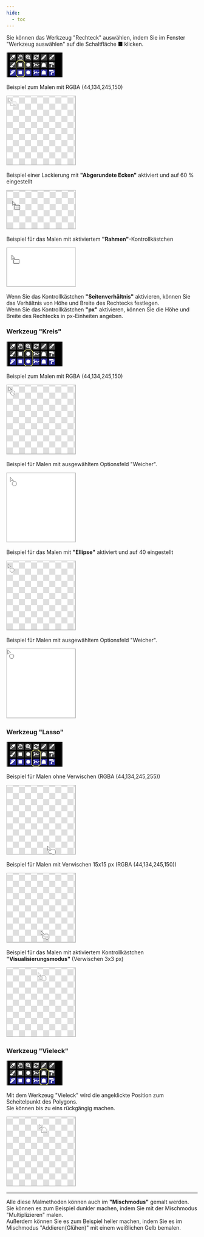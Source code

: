 ```yaml
---
hide:
  - toc
---
```


<!-- https://steamcommunity.com/sharedfiles/filedetails/?id=2967687988 -->

Sie können das Werkzeug "Rechteck" auswählen, indem Sie im Fenster "Werkzeug auswählen" auf die Schaltfläche ■ klicken.

![tool_select_rect](./image/tool_select_rect.png)

Beispiel zum Malen mit RGBA (44,134,245,150)

![rect](./image/rect.gif)

Beispiel einer Lackierung mit __"Abgerundete Ecken"__ aktiviert und auf 60 % eingestellt

![rect_round60](./image/rect_round60.gif)

Beispiel für das Malen mit aktiviertem __"Rahmen"__-Kontrollkästchen

![rect_waku_A255](./image/rect_waku_A255.gif)

Wenn Sie das Kontrollkästchen __"Seitenverhältnis"__ aktivieren, können Sie das Verhältnis von Höhe und Breite des Rechtecks festlegen. <br />
Wenn Sie das Kontrollkästchen __"px"__ aktivieren, können Sie die Höhe und Breite des Rechtecks in px-Einheiten angeben.


### Werkzeug "Kreis"

![tool_select_circle](./image/tool_select_circle.png)

Beispiel zum Malen mit RGBA (44,134,245,150)

![circle](./image/circle.gif)

Beispiel für Malen mit ausgewähltem Optionsfeld "Weicher".

![circle_softer_A255](./image/circle_softer_A255.gif)

Beispiel für das Malen mit __"Ellipse"__ aktiviert und auf 40 eingestellt

![ellipse40](./image/ellipse40.gif)

Beispiel für Malen mit ausgewähltem Optionsfeld "Weicher".

![ellipse40_softer_A255](./image/ellipse40_softer_A255.gif)


### Werkzeug "Lasso"

![tool_select_lasso](./image/tool_select_lasso.png)

Beispiel für Malen ohne Verwischen (RGBA (44,134,245,255))

![lasso_A255](./image/lasso_A255.gif)

Beispiel für Malen mit Verwischen 15x15 px (RGBA (44,134,245,150))

![lasso_blur15x15](./image/lasso_blur15x15.gif)

Beispiel für das Malen mit aktiviertem Kontrollkästchen __"Visualisierungsmodus"__ (Verwischen 3x3 px)

![lasso_visualize_blur3x3](./image/lasso_visualize_blur3x3.gif)


### Werkzeug "Vieleck"

![tool_select_poly](./image/tool_select_poly.png)

Mit dem Werkzeug "Vieleck" wird die angeklickte Position zum Scheitelpunkt des Polygons. <br />
Sie können bis zu eins rückgängig machen.

![poly](./image/poly.gif)

---

Alle diese Malmethoden können auch im __"Mischmodus"__ gemalt werden. <br />
Sie können es zum Beispiel dunkler machen, indem Sie mit der Mischmodus "Multiplizieren" malen. <br />
Außerdem können Sie es zum Beispiel heller machen, indem Sie es im Mischmodus "Addieren(Glühen)" mit einem weißlichen Gelb bemalen.
